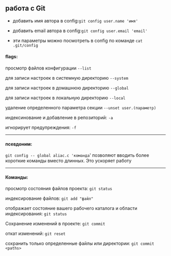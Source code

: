 ## работа с Git

 - добавить имя автора в config:`git config user.name 'имя'`
 
 - добавить email автора в сonfig:`git config user.email 'email'`
 
 - эти параметры можно посмотреть в config по команде `cat .git/config`

#### flags:
  просмотр файлов конфигурации  `--list` 
  
 для записи настроек в системную директорию `--system` 
 
 для записи настроек в домашнюю директорию `--global`
 
 для записи настроек в локальную директорию `--local` 
 
 удаление определенного параметра секции `--unset user.(параметр)` 
 
 индексинование и добавление в репозиторий: `-a`

 игнорирует предупреждения: `-f`

---

#### псевдоним:
`git config -- global aliac.c 'команда`' позволяют вводить более короткие команды вместо длинных. Это ускоряет работу

---

#### Команды:

просмотр состояния файлов проекта: `git status`

индексирование файлов: `git add "файл"`

отображает состояние вашего рабочего каталога и области индексирования: `git status`

Сохранение изменений в проекте: `git commit`

откат изменений: `git reset`

сохранить только определенные файлы или директории: `git commit <paths>`
